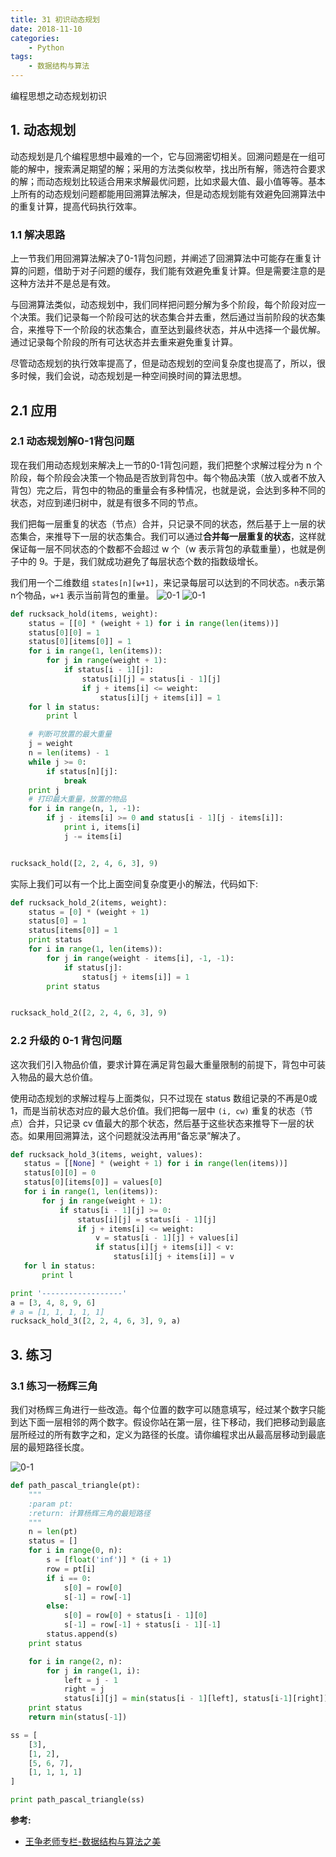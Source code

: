 ```yaml
---
title: 31 初识动态规划
date: 2018-11-10
categories:
    - Python
tags:
    - 数据结构与算法
---
```


编程思想之动态规划初识

<!-- more -->

## 1. 动态规划
动态规划是几个编程思想中最难的一个，它与回溯密切相关。回溯问题是在一组可能的解中，搜索满足期望的解；采用的方法类似枚举，找出所有解，筛选符合要求的解；而动态规划比较适合用来求解最优问题，比如求最大值、最小值等等。基本上所有的动态规划问题都能用回溯算法解决，但是动态规划能有效避免回溯算法中的重复计算，提高代码执行效率。

### 1.1 解决思路
上一节我们用回溯算法解决了0-1背包问题，并阐述了回溯算法中可能存在重复计算的问题，借助于对子问题的缓存，我们能有效避免重复计算。但是需要注意的是这种方法并不是总是有效。

与回溯算法类似，动态规划中，我们同样把问题分解为多个阶段，每个阶段对应一个决策。我们记录每一个阶段可达的状态集合并去重，然后通过当前阶段的状态集合，来推导下一个阶段的状态集合，直至达到最终状态，并从中选择一个最优解。通过记录每个阶段的所有可达状态并去重来避免重复计算。

尽管动态规划的执行效率提高了，但是动态规划的空间复杂度也提高了，所以，很多时候，我们会说，动态规划是一种空间换时间的算法思想。

## 2.1 应用
### 2.1 动态规划解0-1背包问题
现在我们用动态规划来解决上一节的0-1背包问题，我们把整个求解过程分为 n 个阶段，每个阶段会决策一个物品是否放到背包中。每个物品决策（放入或者不放入背包）完之后，背包中的物品的重量会有多种情况，也就是说，会达到多种不同的状态，对应到递归树中，就是有很多不同的节点。

我们把每一层重复的状态（节点）合并，只记录不同的状态，然后基于上一层的状态集合，来推导下一层的状态集合。我们可以通过**合并每一层重复的状态**，这样就保证每一层不同状态的个数都不会超过 w 个（w 表示背包的承载重量），也就是例子中的 9。于是，我们就成功避免了每层状态个数的指数级增长。

我们用一个二维数组 `states[n][w+1]`，来记录每层可以达到的不同状态。`n`表示第n个物品，`w+1` 表示当前背包的重量。
![0-1](/images/algo/dp/0_1.jpg)
![0-1](/images/algo/dp/0_1_a.jpg)

```Python
def rucksack_hold(items, weight):
    status = [[0] * (weight + 1) for i in range(len(items))]
    status[0][0] = 1
    status[0][items[0]] = 1
    for i in range(1, len(items)):
        for j in range(weight + 1):
            if status[i - 1][j]:
                status[i][j] = status[i - 1][j]
                if j + items[i] <= weight:
                    status[i][j + items[i]] = 1
    for l in status:
        print l

    # 判断可放置的最大重量
    j = weight
    n = len(items) - 1
    while j >= 0:
        if status[n][j]:
            break
    print j
    # 打印最大重量，放置的物品
    for i in range(n, 1, -1):
        if j - items[i] >= 0 and status[i - 1][j - items[i]]:
            print i, items[i]
            j -= items[i]


rucksack_hold([2, 2, 4, 6, 3], 9)
```

实际上我们可以有一个比上面空间复杂度更小的解法，代码如下:
```Python
def rucksack_hold_2(items, weight):
    status = [0] * (weight + 1)
    status[0] = 1
    status[items[0]] = 1
    print status
    for i in range(1, len(items)):
        for j in range(weight - items[i], -1, -1):
            if status[j]:
                status[j + items[i]] = 1
        print status


rucksack_hold_2([2, 2, 4, 6, 3], 9)
```

### 2.2 升级的 0-1 背包问题
这次我们引入物品价值，要求计算在满足背包最大重量限制的前提下，背包中可装入物品的最大总价值。

使用动态规划的求解过程与上面类似，只不过现在 status 数组记录的不再是0或1，而是当前状态对应的最大总价值。我们把每一层中 `(i, cw)` 重复的状态（节点）合并，只记录 cv 值最大的那个状态，然后基于这些状态来推导下一层的状态。如果用回溯算法，这个问题就没法再用“备忘录”解决了。

 ```Python
 def rucksack_hold_3(items, weight, values):
    status = [[None] * (weight + 1) for i in range(len(items))]
    status[0][0] = 0
    status[0][items[0]] = values[0]
    for i in range(1, len(items)):
        for j in range(weight + 1):
            if status[i - 1][j] >= 0:
                status[i][j] = status[i - 1][j]
                if j + items[i] <= weight:
                    v = status[i - 1][j] + values[i]
                    if status[i][j + items[i]] < v:
                        status[i][j + items[i]] = v
    for l in status:
        print l

print '------------------'
a = [3, 4, 8, 9, 6]
# a = [1, 1, 1, 1, 1]
rucksack_hold_3([2, 2, 4, 6, 3], 9, a)
```

## 3. 练习
### 3.1 练习一杨辉三角
我们对杨辉三角进行一些改造。每个位置的数字可以随意填写，经过某个数字只能到达下面一层相邻的两个数字。假设你站在第一层，往下移动，我们把移动到最底层所经过的所有数字之和，定义为路径的长度。请你编程求出从最高层移动到最底层的最短路径长度。

![0-1](/images/algo/dp/yang.jpg)

```Python
def path_pascal_triangle(pt):
    """
    :param pt:
    :return: 计算杨辉三角的最短路径
    """
    n = len(pt)
    status = []
    for i in range(0, n):
        s = [float('inf')] * (i + 1)
        row = pt[i]
        if i == 0:
            s[0] = row[0]
            s[-1] = row[-1]
        else:
            s[0] = row[0] + status[i - 1][0]
            s[-1] = row[-1] + status[i - 1][-1]
        status.append(s)
    print status

    for i in range(2, n):
        for j in range(1, i):
            left = j - 1
            right = j
            status[i][j] = min(status[i - 1][left], status[i-1][right]) + pt[i][j]
    print status
    return min(status[-1])

ss = [
    [3],
    [1, 2],
    [5, 6, 7],
    [1, 1, 1, 1]
]

print path_pascal_triangle(ss)

```


**参考:**
- [王争老师专栏-数据结构与算法之美](https://time.geekbang.org/column/126)
